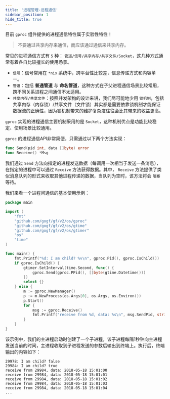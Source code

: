 ```yaml
---
title: '进程管理-进程通信'
sidebar_position: 1
hide_title: true
---
```


目前 `gproc` 组件提供的进程通信特性属于实验性特性！

> 不要通过共享内存来通信，而应该通过通信来共享内存。

常见的进程通信方式有 `5` 种： `管道/信号/共享内存/共享文件/Socket`，这几种方式通常有着各自比较擅长的使用场景。

- `信号`：信号常用在 `*nix` 系统中，跨平台性比较差，信息传递方式和内容单一。
- `管道`：包括 **普通管道** 与 **命名管道**，这种方式在子父进程通信场景比较常用，跨不同关系进程之间通信不太适用。
- `共享内存/共享文件`：按照并发架构的设计来讲，我们尽可能地少用 `锁机制`，包括共享内存（内存锁）/共享文件（文件锁）其实都是需要依靠锁机制才能保证数据流的正确性，因为锁机制带来的维护复杂度往往会比其带来的收益更高。

`gproc` 实现的进程通信主要机制采用的是 `Socket`，这种机制优点是功能比较稳定、使用场景比较通用。

`gproc` 的进程通信API非常简便，只需通过以下两个方法实现：

```go
func Send(pid int, data []byte) error
func Receive() *Msg
```

我们通过 `Send` 方法向指定的进程发送数据（每调用一次相当于发送一条消息），在指定的进程中可以通过 `Receive` 方法获得数据。其中， `Receive` 方法提供了类似消息队列的形式来收取其他进程传递的数据，当队列为空时，该方法将会 `阻塞` 等待。

我们来看一个进程间通信的基本使用示例：

```go
package main

import (
	"fmt"
	"github.com/gogf/gf/v2/os/gproc"
	"github.com/gogf/gf/v2/os/gtime"
	"github.com/gogf/gf/v2/os/gtimer"
	"os"
	"time"
)

func main() {
	fmt.Printf("%d: I am child? %v\n", gproc.Pid(), gproc.IsChild())
	if gproc.IsChild() {
		gtimer.SetInterval(time.Second, func() {
			gproc.Send(gproc.PPid(), []byte(gtime.Datetime()))
		})
		select {}
	} else {
		m := gproc.NewManager()
		p := m.NewProcess(os.Args[0], os.Args, os.Environ())
		p.Start()
		for {
			msg := gproc.Receive()
			fmt.Printf("receive from %d, data: %s\n", msg.SendPid, string(msg.Data))
		}
	}
}
```

该示例中，我们的主进程启动时创建了一个子进程，该子进程每隔1秒钟向主进程发送当前的时间，主进程收取到子进程发送的参数后输出到终端上。执行后，终端输出的内容如下：

```
29978: I am child? false
29984: I am child? true
receive from 29984, data: 2018-05-18 15:01:00
receive from 29984, data: 2018-05-18 15:01:01
receive from 29984, data: 2018-05-18 15:01:02
receive from 29984, data: 2018-05-18 15:01:03
receive from 29984, data: 2018-05-18 15:01:04
...
```